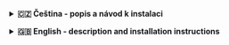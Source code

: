 <a id="cz"></a>
<details>
  <summary><b>🇨🇿 Čeština - popis a návod k instalaci</b></summary>
  -------------------- CZ --------------------<br>
Toto rozšíření bylo vytvářeno pro chromium.<br>
Funguje na stránkách <b>e621.net</b> a <b>e6ai.net</b>.<br>
Cílem rozšíření je v první řadě zajištění možnosti hromadného otevírání zvoleného počtu postů na stránce.
<br><br>
<b><u>Funkce:</u></b>
<ul>
  <li>Jazyk - čeština nebo angličtina</li>
	<li>otevírání obrázků
	  <ul><li>Režim - otevření postu nebo plného obrázku</li>
	<li>Prodleva - nastavení prodlevy mezi jednotlivými kroky v ms</li>
	<li>Počet otevření - zvolte si počet souborů, které se mají otevřít (v případě přerušení a opětovného spuštění by mělo dojít k navázání na poslední otevřený post/obrázek)</li>
	</li>
  </ul>
	<li>stahování obrázků v plné velikosti
	  <ul><li>Prodleva - nastavení prodlevy mezi jednotlivými kroky v ms</li>
	<li>Složka - zvolte umístění, kam se mají obrázky stáhnout</li>
	</li>

</ul>

SFW režim - při stisknutí klávesy <b>&bsol;</b> nebo ikony 🛡️se veškeré obrázky na dané stránce začerní.
<br><br>
<b>Posts a Toolbar:</b><br>
Všechny posty jsou zarovnány na střed tak, aby byl vždy vidět celý obrázek (i když je větší, než je stránka).<br>
Pod obrázkem je plovoucí Toolbar zarovnaný na střed.
<br><br><br><br>
</details>

<a id="en"></a>
<details>
  <summary><b>🇬🇧 English - description and installation instructions</b></summary>
-------------------- EN --------------------<br>
This extension has been created for chromium.<br>
It works on <b>e621.net</b> and <b>e6ai.net</b>.<br>
The main goal of this extension is to provide the ability to open a selected number of posts on a page in bulk.
<br><br>
<b><u>Features: </u></b>
<ul>
 <li>Language - Czech or English</li>
<li>Image opening
<ul><li>Mode - open a post or a full image</li>
<li>Delay - set the delay between each step in ms</li>
<li>Number of opens - choose the number of files, files to be opened (if interrupted and restarted, it should link to the last opened post/image)</li>
</li>
 </ul>
<li>downloading full size images
<ul><li>Delay - set the delay between steps in ms</li>
<li>Folder - select the location where the images should be downloaded</li>
</li>

</ul>

SFW mode - when you press <b>&bsol;</b> or 🛡️se icon, all images on that page will be blackened.
<br><br>
<b>Posts and Toolbar:</b><br>
All posts are center-aligned so that the entire image is always visible (even if it is larger than the page).<br>
Below the image is a floating Toolbar center-aligned.
</details>